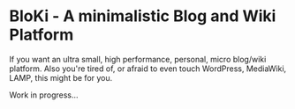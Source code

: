 # BloKi - A minimalistic Blog and Wiki Platform

If you want an ultra small, high performance, personal, micro blog/wiki platform. Also you're tired of, or afraid to even touch WordPress, MediaWiki, LAMP, this might be for you.

Work in progress...